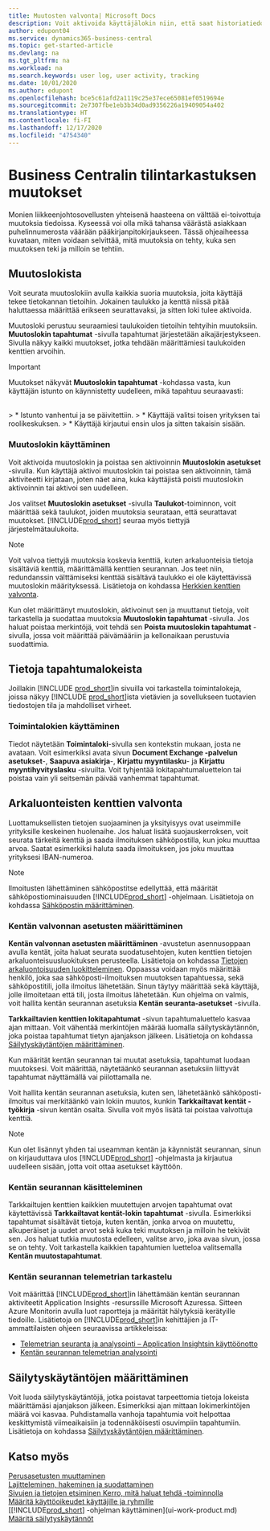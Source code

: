 ```yaml
---
title: Muutosten valvonta| Microsoft Docs
description: Voit aktivoida käyttäjälokin niin, että saat historiatiedot kaikista seurattujen taulukoiden tietoihin tehdyistä muutoksista. Voit seurata aktiviteetteja myös tietyn tyyppisillä toimintalokeilla.
author: edupont04
ms.service: dynamics365-business-central
ms.topic: get-started-article
ms.devlang: na
ms.tgt_pltfrm: na
ms.workload: na
ms.search.keywords: user log, user activity, tracking
ms.date: 10/01/2020
ms.author: edupont
ms.openlocfilehash: bce5c61afd2a1119c25e37ece65081ef0519694e
ms.sourcegitcommit: 2e7307fbe1eb3b34d0ad9356226a19409054a402
ms.translationtype: HT
ms.contentlocale: fi-FI
ms.lasthandoff: 12/17/2020
ms.locfileid: "4754340"
---
```

# <a name="auditing-changes-in-business-central"></a>Business Centralin tilintarkastuksen muutokset
Monien liikkeenjohtosovellusten yhteisenä haasteena on välttää ei-toivottuja muutoksia tiedoissa. Kyseessä voi olla mikä tahansa väärästä asiakkaan puhelinnumerosta väärään pääkirjanpitokirjaukseen. Tässä ohjeaiheessa kuvataan, miten voidaan selvittää, mitä muutoksia on tehty, kuka sen muutoksen teki ja milloin se tehtiin.

## <a name="about-the-change-log"></a>Muutoslokista 
Voit seurata muutoslokiin avulla kaikkia suoria muutoksia, joita käyttäjä tekee tietokannan tietoihin. Jokainen taulukko ja kenttä niissä pitää haluttaessa määrittää erikseen seurattavaksi, ja sitten loki tulee aktivoida.  

Muutosloki perustuu seuraamiesi taulukoiden tietoihin tehtyihin muutoksiin. **Muutoslokin tapahtumat** -sivulla tapahtumat järjestetään aikajärjestykseen. Sivulla näkyy kaikki muutokset, jotka tehdään määrittämiesi taulukoiden kenttien arvoihin.

> [!Important]
> Muutokset näkyvät **Muutoslokin tapahtumat** -kohdassa vasta, kun käyttäjän istunto on käynnistetty uudelleen, mikä tapahtuu seuraavasti:
<br />
> * Istunto vanhentui ja se päivitettiin.
> * Käyttäjä valitsi toisen yrityksen tai roolikeskuksen.
> * Käyttäjä kirjautui ensin ulos ja sitten takaisin sisään.

### <a name="working-with-the-change-log"></a>Muutoslokin käyttäminen
Voit aktivoida muutoslokin ja poistaa sen aktivoinnin **Muutoslokin asetukset** -sivulla. Kun käyttäjä aktivoi muutoslokin tai poistaa sen aktivoinnin, tämä aktiviteetti kirjataan, joten näet aina, kuka käyttäjistä poisti muutoslokin aktivoinnin tai aktivoi sen uudelleen.

Jos valitset **Muutoslokin asetukset** -sivulla **Taulukot**-toiminnon, voit määrittää sekä taulukot, joiden muutoksia seurataan, että seurattavat muutokset. [!INCLUDE[prod_short](includes/prod_short.md)] seuraa myös tiettyjä järjestelmätaulukoita.

> [!NOTE]
> Voit valvoa tiettyjä muutoksia koskevia kenttiä, kuten arkaluonteisia tietoja sisältäviä kenttiä, määrittämällä kenttien seurannan. Jos teet niin, redundanssin välttämiseksi kenttää sisältävä taulukko ei ole käytettävissä muutoslokin määrityksessä. Lisätietoja on kohdassa [Herkkien kenttien valvonta](across-log-changes.md#monitoring-sensitive-fields).

Kun olet määrittänyt muutoslokin, aktivoinut sen ja muuttanut tietoja, voit tarkastella ja suodattaa muutoksia **Muutoslokin tapahtumat** -sivulla. Jos haluat poistaa merkintöjä, voit tehdä sen **Poista muutoslokin tapahtumat** -sivulla, jossa voit määrittää päivämääriin ja kellonaikaan perustuvia suodattimia.  

## <a name="about-activity-logs"></a>Tietoja tapahtumalokeista
Joillakin [!INCLUDE [prod_short](includes/prod_short.md)]in sivuilla voi tarkastella toimintalokeja, joissa näkyy [!INCLUDE [prod_short](includes/prod_short.md)]ista vietävien ja sovellukseen tuotavien tiedostojen tila ja mahdolliset virheet.  

### <a name="working-with-activity-logs"></a>Toimintalokien käyttäminen
Tiedot näytetään **Toimintaloki**-sivulla sen kontekstin mukaan, josta ne avataan. Voit esimerkiksi avata sivun **Document Exchange -palvelun asetukset**-, **Saapuva asiakirja**-, **Kirjattu myyntilasku**- ja **Kirjattu myyntihyvityslasku** -sivuilta. Voit tyhjentää lokitapahtumaluettelon tai poistaa vain yli seitsemän päivää vanhemmat tapahtumat.  

## <a name="monitoring-sensitive-fields"></a>Arkaluonteisten kenttien valvonta
Luottamuksellisten tietojen suojaaminen ja yksityisyys ovat useimmille yrityksille keskeinen huolenaihe. Jos haluat lisätä suojauskerroksen, voit seurata tärkeitä kenttiä ja saada ilmoituksen sähköpostilla, kun joku muuttaa arvoa. Saatat esimerkiksi haluta saada ilmoituksen, jos joku muuttaa yrityksesi IBAN-numeroa.

> [!NOTE]
> Ilmoitusten lähettäminen sähköpostitse edellyttää, että määrität sähköpostiominaisuuden [!INCLUDE[prod_short](includes/prod_short.md)] -ohjelmaan. Lisätietoja on kohdassa [Sähköpostin määrittäminen](admin-how-setup-email.md).

### <a name="setting-up-field-monitoring"></a>Kentän valvonnan asetusten määrittäminen
**Kentän valvonnan asetusten määrittäminen** -avustetun asennusoppaan avulla kentät, joita haluat seurata suodatusehtojen, kuten kenttien tietojen arkaluonteisuusluokituksen perusteella. Lisätietoja on kohdassa [Tietojen arkaluontoisuuden luokitteleminen](admin-classifying-data-sensitivity.md). Oppaassa voidaan myös määrittää henkilö, joka saa sähköposti-ilmoituksen muutoksen tapahtuessa, sekä sähköpostitili, jolla ilmoitus lähetetään. Sinun täytyy määrittää sekä käyttäjä, jolle ilmoitetaan että tili, josta ilmoitus lähetetään. Kun ohjelma on valmis, voit hallita kentän seurannan asetuksia **Kentän seuranta-asetukset** -sivulla. 

**Tarkkailtavien kenttien lokitapahtumat** -sivun tapahtumaluettelo kasvaa ajan mittaan. Voit vähentää merkintöjen määrää luomalla säilytyskäytännön, joka poistaa tapahtumat tietyn ajanjakson jälkeen. Lisätietoja on kohdassa [Säilytyskäytäntöjen määrittäminen](admin-data-retention-policies.md).

Kun määrität kentän seurannan tai muutat asetuksia, tapahtumat luodaan muutoksesi. Voit määrittää, näytetäänkö seurannan asetuksiin liittyvät tapahtumat näyttämällä vai piilottamalla ne. 

Voit hallita kentän seurannan asetuksia, kuten sen, lähetetäänkö sähköposti-ilmoitus vai merkitäänkö vain lokiin muutos, kunkin **Tarkkailtavat kentät -työkirja** -sivun kentän osalta. Sivulla voit myös lisätä tai poistaa valvottuja kenttiä.

> [!NOTE]
> Kun olet lisännyt yhden tai useamman kentän ja käynnistät seurannan, sinun on kirjauduttava ulos [!INCLUDE[prod_short](includes/prod_short.md)] -ohjelmasta ja kirjautua uudelleen sisään, jotta voit ottaa asetukset käyttöön.

### <a name="working-with-field-monitoring"></a>Kentän seurannan käsitteleminen

Tarkkailtujen kenttien kaikkien muutettujen arvojen tapahtumat ovat käytettävissä **Tarkkailtavat kentät-lokin tapahtumat** -sivulla. Esimerkiksi tapahtumat sisältävät tietoja, kuten kentän, jonka arvoa on muutettu, alkuperäiset ja uudet arvot sekä kuka teki muutoksen ja milloin he tekivät sen. Jos haluat tutkia muutosta edelleen, valitse arvo, joka avaa sivun, jossa se on tehty. Voit tarkastella kaikkien tapahtumien luetteloa valitsemalla **Kentän muutostapahtumat**.

### <a name="viewing-field-monitoring-telemetry"></a>Kentän seurannan telemetrian tarkastelu 

Voit määrittää [!INCLUDE[prod_short](includes/prod_short.md)]in lähettämään kentän seurannan aktiviteetit Application Insights -resurssille Microsoft Azuressa. Sitteen Azure Monitorin avulla luot raportteja ja määrität hälytyksiä kerätyille tiedoille. Lisätietoja on [!INCLUDE[prod_short](includes/prod_short.md)]in kehittäjien ja IT-ammattilaisten ohjeen seuraavissa artikkeleissa:

- [Telemetrian seuranta ja analysointi – Application Insightsin käyttöönotto](/dynamics365/business-central/dev-itpro/administration/telemetry-overview#enable)
- [Kentän seurannan telemetrian analysointi](/dynamics365/business-central/dev-itpro/administration/telemetry-field-monitoring-trace)

## <a name="defining-retention-policies"></a>Säilytyskäytäntöjen määrittäminen

Voit luoda säilytyskäytäntöjä, jotka poistavat tarpeettomia tietoja lokeista määrittämäsi ajanjakson jälkeen. Esimerkiksi ajan mittaan lokimerkintöjen määrä voi kasvaa. Puhdistamalla vanhoja tapahtumia voit helpottaa keskittymistä viimeaikaisiin ja todennäköisesti osuvimpiin tapahtumiin. Lisätietoja on kohdassa [Säilytyskäytäntöjen määrittäminen](admin-data-retention-policies.md).

## <a name="see-also"></a>Katso myös
[Perusasetusten muuttaminen](ui-change-basic-settings.md)  
[Lajitteleminen, hakeminen ja suodattaminen](ui-enter-criteria-filters.md)  
[Sivujen ja tietojen etsiminen Kerro, mitä haluat tehdä -toiminnolla](ui-search.md)  
[Määritä käyttöoikeudet käyttäjille ja ryhmille](ui-define-granular-permissions.md)    
[[!INCLUDE[prod_short](includes/prod_short.md)] -ohjelman käyttäminen](ui-work-product.md)  
[Määritä säilytyskäytännöt](admin-data-retention-policies.md)  